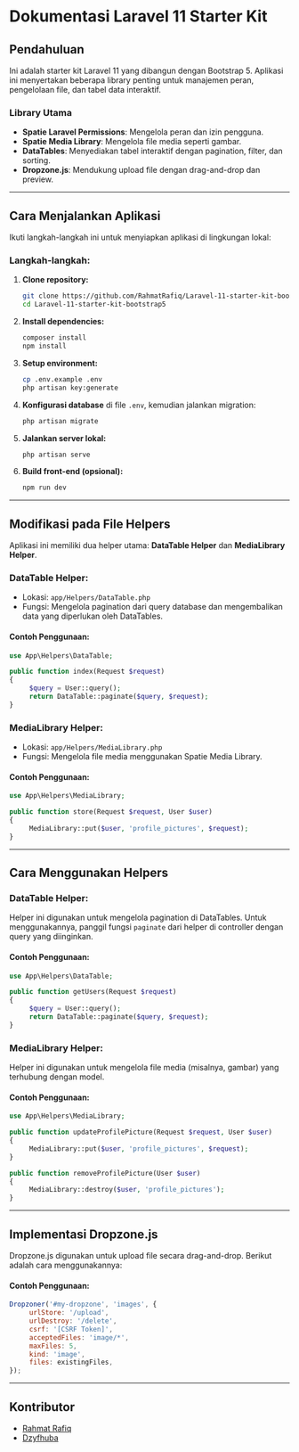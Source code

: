# Dokumentasi Laravel 11 Starter Kit

## Pendahuluan
Ini adalah starter kit Laravel 11 yang dibangun dengan Bootstrap 5. Aplikasi ini menyertakan beberapa library penting untuk manajemen peran, pengelolaan file, dan tabel data interaktif.

### Library Utama
- **Spatie Laravel Permissions**: Mengelola peran dan izin pengguna.
- **Spatie Media Library**: Mengelola file media seperti gambar.
- **DataTables**: Menyediakan tabel interaktif dengan pagination, filter, dan sorting.
- **Dropzone.js**: Mendukung upload file dengan drag-and-drop dan preview.

---

## Cara Menjalankan Aplikasi
Ikuti langkah-langkah ini untuk menyiapkan aplikasi di lingkungan lokal:

### Langkah-langkah:
1. **Clone repository:**
    ```bash
    git clone https://github.com/RahmatRafiq/Laravel-11-starter-kit-bootstrap5.git
    cd Laravel-11-starter-kit-bootstrap5
    ```

2. **Install dependencies:**
    ```bash
    composer install
    npm install
    ```

3. **Setup environment:**
    ```bash
    cp .env.example .env
    php artisan key:generate
    ```

4. **Konfigurasi database** di file `.env`, kemudian jalankan migration:
    ```bash
    php artisan migrate
    ```

5. **Jalankan server lokal:**
    ```bash
    php artisan serve
    ```

6. **Build front-end (opsional):**
    ```bash
    npm run dev
    ```

---

## Modifikasi pada File Helpers
Aplikasi ini memiliki dua helper utama: **DataTable Helper** dan **MediaLibrary Helper**.

### DataTable Helper:
- Lokasi: `app/Helpers/DataTable.php`
- Fungsi: Mengelola pagination dari query database dan mengembalikan data yang diperlukan oleh DataTables.

#### Contoh Penggunaan:
```php
use App\Helpers\DataTable;

public function index(Request $request)
{
     $query = User::query();
     return DataTable::paginate($query, $request);
}
```

### MediaLibrary Helper:
- Lokasi: `app/Helpers/MediaLibrary.php`
- Fungsi: Mengelola file media menggunakan Spatie Media Library.

#### Contoh Penggunaan:
```php
use App\Helpers\MediaLibrary;

public function store(Request $request, User $user)
{
     MediaLibrary::put($user, 'profile_pictures', $request);
}
```

---

## Cara Menggunakan Helpers

### DataTable Helper:
Helper ini digunakan untuk mengelola pagination di DataTables. Untuk menggunakannya, panggil fungsi `paginate` dari helper di controller dengan query yang diinginkan.

#### Contoh Penggunaan:
```php
use App\Helpers\DataTable;

public function getUsers(Request $request)
{
     $query = User::query();
     return DataTable::paginate($query, $request);
}
```

### MediaLibrary Helper:
Helper ini digunakan untuk mengelola file media (misalnya, gambar) yang terhubung dengan model.

#### Contoh Penggunaan:
```php
use App\Helpers\MediaLibrary;

public function updateProfilePicture(Request $request, User $user)
{
     MediaLibrary::put($user, 'profile_pictures', $request);
}

public function removeProfilePicture(User $user)
{
     MediaLibrary::destroy($user, 'profile_pictures');
}
```

---

## Implementasi Dropzone.js
Dropzone.js digunakan untuk upload file secara drag-and-drop. Berikut adalah cara menggunakannya:

#### Contoh Penggunaan:
```javascript
Dropzoner('#my-dropzone', 'images', {
     urlStore: '/upload',
     urlDestroy: '/delete',
     csrf: '[CSRF Token]',
     acceptedFiles: 'image/*',
     maxFiles: 5,
     kind: 'image',
     files: existingFiles,
});
```

---

## Kontributor
- [Rahmat Rafiq](https://github.com/RahmatRafiq)
- [Dzyfhuba](https://github.com/Dzyfhuba)

